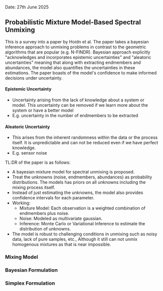 Date: 27th June 2025

## Probabilistic Mixture Model-Based Spectral Unmixing

This is a survey into a paper by Hoidn et al. The paper takes a bayesian inference approach to unmixing problems in contrast to the geometric algorithms that are popular (e.g. N-FINDR). 
Bayesian approach explicitly "acknowledges and incorporates epistemic uncertainties" and "aleatoric uncertainties" meaning that along with extracting endmembers and abundances, the model also quantifies the uncertainties in these estimations. The paper boasts of the model's confidence to make informed decisions under uncertainty.

#### Epistemic Uncertainty

- Uncertainty arising from the lack of knowledge about a system or model. This uncertainty can be removed if we learn more about the system or have a better model
- E.g. uncertainty in the number of endmembers to be extracted

#### Aleatoric Uncertainty

- This arises from the inherent randomness within the data or the process itself. It is unpredictable and can not be reduced even if we have perfect knowledge.
- E.g. sensor noise

TL:DR of the paper is as follows:
- A bayesian mixture model for spectral unmixing is proposed.
- Treat the unknowns (noise, endmembers, abundances) as probability distributions. The models has priors on all unknowns including the mixing process itself.
- Instead of just estimating the unknowns, the model also provides confidence intervals for each parameter.
- Working:
  - Mixture Model: Each observation is a weighted combination of endmembers plus noise.
  - Noise: Modeled as multivariate gaussian.
  - Inference: Monte Carlo or Variational Inference to estimate the distribution of unknowns.
- The model is robust to challenging conditions in unmixing such as noisy data, lack of pure samples, etc., Although it still can not unmix homogenous mixtures as that is near impossible.

### Mixing Model

### Bayesian Formulation

### Simplex Formulation

###
